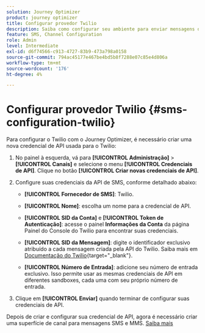 ```yaml
---
solution: Journey Optimizer
product: journey optimizer
title: Configurar provedor Twilio
description: Saiba como configurar seu ambiente para enviar mensagens de texto com o Journey Optimizer com Twilio
feature: SMS, Channel Configuration
role: Admin
level: Intermediate
exl-id: d6f74566-c913-4727-83b9-473a798a0158
source-git-commit: 794ac45177e467be4bd5b8f7288e07c85e4d806a
workflow-type: tm+mt
source-wordcount: '176'
ht-degree: 4%

---
```


# Configurar provedor Twilio {#sms-configuration-twilio}

Para configurar o Twilio com o Journey Optimizer, é necessário criar uma nova credencial de API usada para o Twilio:

1. No painel à esquerda, vá para **[!UICONTROL Administração]** > **[!UICONTROL Canais]** e selecione o menu **[!UICONTROL Credenciais de API]**. Clique no botão **[!UICONTROL Criar novas credenciais de API]**.

1. Configure suas credenciais da API de SMS, conforme detalhado abaixo:

   * **[!UICONTROL Fornecedor de SMS]**: Twilio.

   * **[!UICONTROL Nome]**: escolha um nome para a credencial de API.

   * **[!UICONTROL SID da Conta]** e **[!UICONTROL Token de Autenticação]**: acesse o painel **Informações da Conta** da página Painel do Console do Twilio para encontrar suas credenciais.

   * **[!UICONTROL SID da Mensagem]**: digite o identificador exclusivo atribuído a cada mensagem criada pela API do Twilio. Saiba mais em [Documentação do Twilio](https://support.twilio.com/hc/en-us/articles/223134387-What-is-a-Message-SID-){target="_blank"}.

   * **[!UICONTROL Número de Entrada]**: adicione seu número de entrada exclusivo. Isso permite usar as mesmas credenciais de API em diferentes sandboxes, cada uma com seu próprio número de entrada.

1. Clique em **[!UICONTROL Enviar]** quando terminar de configurar suas credenciais de API.

Depois de criar e configurar sua credencial de API, agora é necessário criar uma superfície de canal para mensagens SMS e MMS. [Saiba mais](sms-configuration-surface.md)
